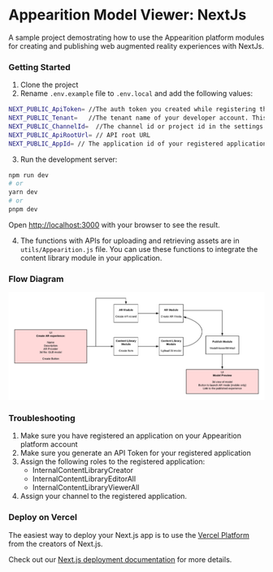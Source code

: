 # Appearition Model Viewer: NextJs

A sample project demostrating how to use the Appearition platform modules for creating and publishing web augmented reality experiences with NextJs.

### Getting Started

1. Clone the project
2. Rename `.env.example` file to `.env.local` and add the following values:

```bash
NEXT_PUBLIC_ApiToken= //The auth token you created while registering the application.
NEXT_PUBLIC_Tenant=   //The tenant name of your developer account. This is the name you used when you signed up.
NEXT_PUBLIC_ChannelId=  //The channel id or project id in the settings page.
NEXT_PUBLIC_ApiRootUrl= // API root URL
NEXT_PUBLIC_AppId= // The application id of your registered application.
```

3. Run the development server:

```bash
npm run dev
# or
yarn dev
# or
pnpm dev
```

Open [http://localhost:3000](http://localhost:3000) with your browser to see the result.

4. The functions with APIs for uploading and retrieving assets are in `utils/Appearition.js` file. You can use these functions to integrate the content library module in your application.

### Flow Diagram

![Flow Diagram](public/flow-diagram.png)

### Troubleshooting

1. Make sure you have registered an application on your Appearition platform account
2. Make sure you generate an API Token for your registered application
3. Assign the following roles to the registered application:
   - InternalContentLibraryCreator
   - InternalContentLibraryEditorAll
   - InternalContentLibraryViewerAll
4. Assign your channel to the registered application.

### Deploy on Vercel

The easiest way to deploy your Next.js app is to use the [Vercel Platform](https://vercel.com/new?utm_medium=default-template&filter=next.js&utm_source=create-next-app&utm_campaign=create-next-app-readme) from the creators of Next.js.

Check out our [Next.js deployment documentation](https://nextjs.org/docs/deployment) for more details.
